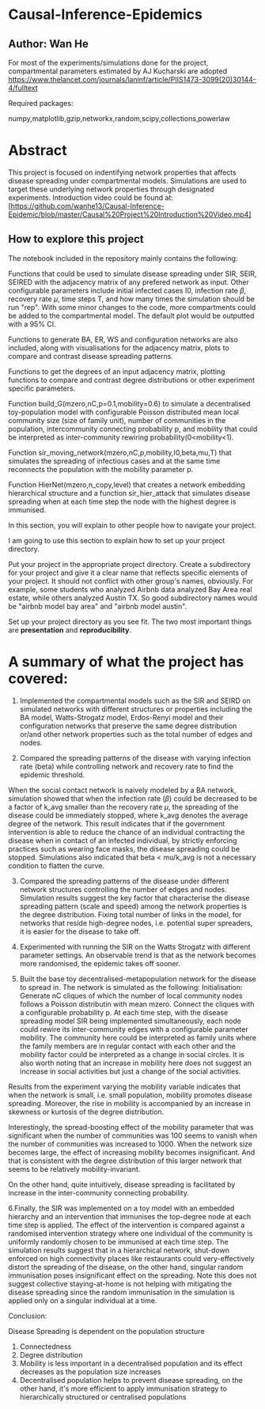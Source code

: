 # Causal-Inference-Epidemics
## Author: Wan He

For most of the experiments/simulations done for the project, compartmental parameters estimated by AJ Kucharski are adopted
https://www.thelancet.com/journals/laninf/article/PIIS1473-3099(20)30144-4/fulltext

Required packages:

numpy,matplotlib,gzip,networkx,random,scipy,collections,powerlaw

# Abstract
This project is focused on indentifying network properties that affects disease spreading under compartmental models. Simulations are used to target these underlying network properties through designated experiments. 
Introduction video could be found at: [https://github.com/wanhe13/Causal-Inference-Epidemic/blob/master/Causal%20Project%20Introduction%20Video.mp4]

## How to explore this project

The notebook included in the repository mainly contains the following:

Functions that could be used to simulate disease spreading under SIR, SEIR, SEIRED with the adjacency matrix of any prefered network as input. Other configurable parameters include initial infected cases I0, infection rate $\beta$, recovery rate $\mu$, time steps T, and how many times the simulation should be run "rep". With some minor changes to the code, more compartments could be added to the compartmental model. The default plot would be outputted with a 95% CI.

Functions to generate BA, ER, WS and configuration networks are also included, along with visualisations for the adjacency matrix, plots to compare and contrast disease spreading patterns.

Functions to get the degrees of an input adjacency matrix, plotting functions to compare and contrast degree distributions or other experiment specific parameters.

Function build_G(mzero,nC,p=0.1,mobility=0.6) to simulate a decentralised toy-population model with configurable Poisson distributed mean local community size (size of family unit), number of communities in the population, intercommunity connecting probability p, and mobility that could be interpreted as inter-community rewiring probability(0<mobility<1).

Function sir_moving_network(mzero,nC,p,mobility,I0,beta,mu,T) that simulates the spreading of infectious cases and at the same time reconnects the population with the mobility parameter p.

Function HierNet(mzero,n_copy,level) that creates a network embedding hierarchical structure and a function sir_hier_attack that simulates disease spreading when at each time step the node with the highest degree is immunised.


In this section, you will explain to other people how to navigate your project.

I am going to use this section to explain how to set up your project directory.

Put your project in the appropriate project directory. Create a subdirectory for your project and give it a clear name that reflects specific elements of your project.  It should not conflict with other group's names, obviously.  For example, some students who analyzed Airbnb data analyzed Bay Area real estate, while others analyzed Austin TX.  So good subdirectory names would be "airbnb model bay area" and "airbnb model austin".

Set up your project directory as you see fit.  The two most important things are **presentation** and **reproducibility**.



# A summary of what the project has covered:

1. Implemented the compartmental models such as the SIR and SEIRD on simulated networks with different structures or properties including the BA model, Watts-Strogatz model, Erdos-Renyi model and their configuration networks that preserve the same degree distribution or/and other network properties such as the total number of edges and nodes. 

2. Compared the spreading patterns of the disease with varying infection rate (beta) while controlling network and recovery rate to find the epidemic threshold.

When the social contact network is naively modeled by a BA network, simulation showed that when the infection rate ($\beta$) could be decreased to be a factor of k_avg smaller than the recovery rate $\mu$, the spreading of the disease could be immediately stopped, where k_avg denotes the average degree of the network. This result indicates that if the government intervention is able to reduce the chance of an individual contracting the disease when in contact of an infected individual, by strictly enforcing practices such as wearing face masks, the disease spreading could be stopped. Simulations also indicated that beta < mu/k_avg is not a necessary condition to flatten the curve.

3. Compared the spreading patterns of the disease under different network structures controlling the number of edges and nodes. Simulation results suggest the key factor that characterise the disease spreading pattern (scale and speed) among the network properties is the degree distribution. Fixing total number of links in the model, for networks that reside high-degree nodes, i.e. potential super spreaders, it is easier for the disease to take off.

4. Experimented with running the SIR on the Watts Strogatz with different parameter settings. An observable trend is that as the network becomes more randomised, the epidemic takes off sooner.


5. Built the base toy decentralised-metapopulation network for the disease to spread in. The network is simulated as the following:
Initialisation: Generate nC cliques of which the number of local community nodes follows a Poisson distributin with mean mzero. Connect the cliques with a configurable probability p. At each time step, with the disease spreading model SIR being implemented simultaneously, each node could rewire its inter-community edges with a configurable parameter mobility. The community here could be interpreted as family units where the family members are in regular contact with each other and the mobility factor could be interpreted as a change in social circles. It is also worth noting that an increase in mobility here does not suggest an increase in social activities but just a change of the social activities.

Results from the experiment varying the mobility variable indicates that when the network is small, i.e. small population, mobility promotes disease spreading. Moreover, the rise in mobility is accompanied by an increase in skewness or kurtosis  of the degree distribution.

Interestingly, the spread-boosting effect of the mobility parameter that was significant when the number of communities was 100 seems to vanish when the number of communities was increased to 1000. When the network size becomes large, the effect of increasing mobility becomes insignificant. And that is consistent with the degree distribution of this larger network that seems to be relatively mobility-invariant.

On the other hand, quite intuitively, disease spreading is facilitated by increase in the inter-community connecting probability.


6.Finally, the SIR was implemented on a toy model with an embedded hierarchy and an intervention that immunises the top-degree node at each time step is applied. The effect of the intervention is compared against a randomised intervention strategy where one individual of the community is uniformly randomly chosen to be immunised at each time step. The simulation results suggest that in a hierarchical network, shut-down enforced on high connectivity places like restaurants could very-effectively distort the spreading of the disease, on the other hand, singular random immunisation poses insignificant effect on the spreading. Note this does not suggest collective staying-at-home is not helping with mitigating the disease spreading since the random immunisation in the simulation is applied only on a singular individual at a time.


Conclusion:

Disease Spreading is dependent on the population structure

1. Connectedness
2. Degree distribution
3. Mobility is less important in a decentralised population and its effect decreases as the population size increases
4. Decentralised population helps to prevent disease spreading, on the other hand, it's more efficient to apply immunisation strategy to hierarchically structured or centralised populations






